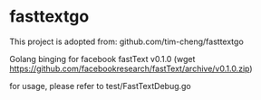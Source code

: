 # fasttextgo
This project is adopted from: github.com/tim-cheng/fasttextgo

Golang binging for facebook fastText v0.1.0 (wget https://github.com/facebookresearch/fastText/archive/v0.1.0.zip)

for usage, please refer to test/FastTextDebug.go

